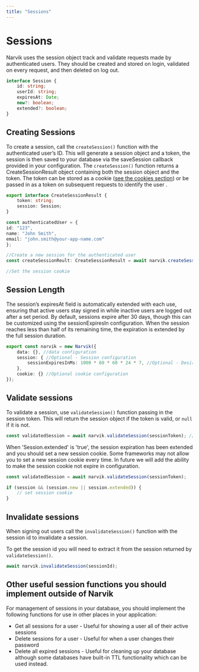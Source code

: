 ```yaml
---
title: "Sessions"
---
```


# Sessions
Narvik uses the session object track and validate requests made by authenticated users. They should be created and stored on login, validated on every request, and then deleted on log out.

```ts
interface Session {
    id: string;
    userId: string;
    expiresAt: Date;
    new?: boolean;
    extended?: boolean;
}
```

## Creating Sessions
To create a session, call the `createSession()` function with the authenticated user’s ID. This will generate a session object and a token, the session is then saved to your database via the saveSession callback provided in your configuration. The `createSession()` function returns a CreateSessionResult object containing both the session object and the token. The token can be stored as a cookie ([see the cookies section](/documentation/cookies)) or be passed in as a token on subsequent requests to identify the user .
```ts
export interface CreateSessionResult {
    token: string;
    session: Session;
}

const authenticatedUser = {
id: "123",
name: "John Smith",
email: "john.smith@your-app-name.com"
};

//Create a new session for the authenticated user
const createSessionReult: CreateSessionResult = await narvik.createSession(authenticatedUser.id);

//Set the session cookie
```

## Session Length
The session’s expiresAt field is automatically extended with each use, ensuring that active users stay signed in while inactive users are logged out after a set period. By default, sessions expire after 30 days, though this can be customized using the sessionExpiresIn configuration. When the session reaches less than half of its remaining time, the expiration is extended by the full session duration.
```ts
export const narvik = new Narvik({
    data: {}, //data configuration
    session: { //Optional - Session configuration
        sessionExpiresInMs: 1000 * 60 * 60 * 24 * 7, //Optional - Desired session length in ms. Default is 30 Days - here value is 1 week
    },
    cookie: {} //Optional cookie configuration
});
```

## Validate sessions
To validate a session, use `validateSession()` function passing in the session token. This will return the session object if the token is valid, or `null` if it is not.

```ts
const validatedSession = await narvik.validateSession(sessionToken); //Returns Session if valid or null if session is invalid
```

When 'Session.extended' is 'true', the session expiration has been extended and you should set a new session cookie.
Some frameworks may not allow you to set a new session cookie every time. In future we will add the ability to make the session cookie not expire in configuration.

```ts
const validatedSession = await narvik.validateSession(sessionToken);

if (session && (session.new || session.extended)) {
	// set session cookie
}
```

## Invalidate sessions

When signing out users call the `invalidateSession()` function with the session id to invalidate a session.

To get the session id you will need to extract it from the session returned by `validateSession()`.

```ts
await narvik.invalidateSession(sessionId);
```

## Other useful session functions you should implement outside of Narvik
For management of sessions in your database, you should implement the following functions for use in other places in your application:
- Get all sessions for a user - Useful for showing a user all of their active sessions
- Delete sessions for a user - Useful for when a user changes their password
- Delete all expired sessions - Useful for cleaning up your database although some databases have built-in TTL functionality which can be used instead.
